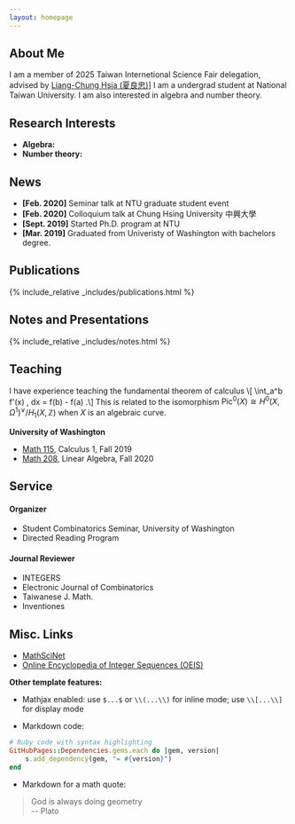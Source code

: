 ```yaml
---
layout: homepage
---
```


## About Me
I am a member of 2025 Taiwan Internetional Science Fair delegation, advised by [Liang-Chung Hsia (夏良忠)]([https://scholar.lib.ntnu.edu.tw/zh/persons/liang-chung-hsia)]
I am a undergrad student at National Taiwan University.
I am also interested in algebra and number theory.

## Research Interests

- **Algebra:**
- **Number theory:** 

## News

- **[Feb. 2020]** Seminar talk at NTU graduate student event
- **[Feb. 2020]** Colloquium talk at Chung Hsing University 中興大學
- **[Sept. 2019]** Started Ph.D. program at NTU
- **[Mar. 2019]** Graduated from Univeristy of Washington with bachelors degree.

## Publications

{% include_relative _includes/publications.html %}

## Notes and Presentations

{% include_relative _includes/notes.html %}

## Teaching

I have experience teaching the fundamental theorem of calculus
\\[ \int_a^b f'(x) \, dx = f(b) - f(a) .\\]
This is related to the isomorphism
$\mathrm{Pic}^0(X) \cong H^0(X, \Omega^1)^\vee / H_1(X, \mathbb Z)$
when $X$ is an algebraic curve.

**University of Washington**

- [Math 115](https://dept.math.lsa.umich.edu/courses/115/), Calculus 1, Fall 2019
- [Math 208](https://sites.math.washington.edu/~m208/), Linear Algebra, Fall 2020

## Service

#### Organizer 
- Student Combinatorics Seminar, University of Washington
- Directed Reading Program

#### Journal Reviewer
- INTEGERS
- Electronic Journal of Combinatorics
- Taiwanese J. Math.
- Inventiones

## Misc. Links

- [MathSciNet](https://mathscinet.ams.org/mathscinet)
- [Online Encyclopedia of Integer Sequences (OEIS)](https://oeis.org/)

**Other template features:**
- Mathjax enabled: use `$...$` or `\\(...\\)` for inline mode; use `\\[...\\]` for display mode

- Markdown code:
```ruby
# Ruby code with syntax highlighting
GitHubPages::Dependencies.gems.each do |gem, version|
    s.add_dependency(gem, "= #{version}")
end
```

- Markdown for a math quote:
> God is always doing geometry  
> -- Plato
